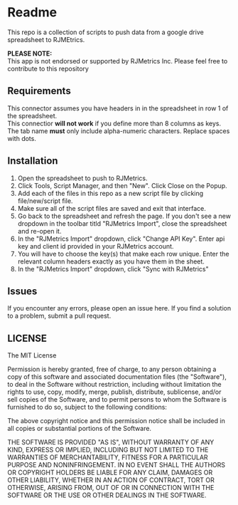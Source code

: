 # Readme #
This repo is a collection of scripts to push data from a google drive spreadsheet to RJMEtrics.

**PLEASE NOTE:**  
This app is not endorsed or supported by RJMetrics Inc. Please feel free to contribute to this repository 

## Requirements ##
This connector assumes you have headers in in the spreadsheet in row 1 of the spreadsheet.  
This connectior __will not work__ if you define more than 8 columns as keys.
The tab name __must__ only include alpha-numeric characters. Replace spaces with dots.

## Installation ##

1. Open the spreadsheet to push to RJMetrics.
2. Click Tools, Script Manager, and then "New". Click Close on the Popup.
3. Add each of the files in this repo as a new script file by clicking file/new/script file.
4. Make sure all of the script files are saved and exit that interface.
5. Go back to the spreadsheet and refresh the page. If you don't see a new dropdown in the toolbar titld "RJMetrics Import", close the spreadsheet and re-open it.
6. In the "RJMetrics Import" dropdown, click "Change API Key". Enter api key and client id provided in your RJMetrics account.
7. You will have to choose the key(s) that make each row unique. Enter the relevant column headers exactly as you have them in the sheet.
8. In the "RJMetrics Import" dropdown, click "Sync with RJMetrics"

## Issues ##

If you encounter any errors, please open an issue here.
If you find a solution to a problem, submit a pull request.

## LICENSE ##

The MIT License

Permission is hereby granted, free of charge, to any person obtaining
a copy of this software and associated documentation files (the
"Software"), to deal in the Software without restriction, including
without limitation the rights to use, copy, modify, merge, publish,
distribute, sublicense, and/or sell copies of the Software, and to
permit persons to whom the Software is furnished to do so, subject to
the following conditions:

The above copyright notice and this permission notice shall be
included in all copies or substantial portions of the Software.

THE SOFTWARE IS PROVIDED "AS IS", WITHOUT WARRANTY OF ANY KIND,
EXPRESS OR IMPLIED, INCLUDING BUT NOT LIMITED TO THE WARRANTIES OF
MERCHANTABILITY, FITNESS FOR A PARTICULAR PURPOSE AND
NONINFRINGEMENT. IN NO EVENT SHALL THE AUTHORS OR COPYRIGHT HOLDERS BE
LIABLE FOR ANY CLAIM, DAMAGES OR OTHER LIABILITY, WHETHER IN AN ACTION
OF CONTRACT, TORT OR OTHERWISE, ARISING FROM, OUT OF OR IN CONNECTION
WITH THE SOFTWARE OR THE USE OR OTHER DEALINGS IN THE SOFTWARE.
